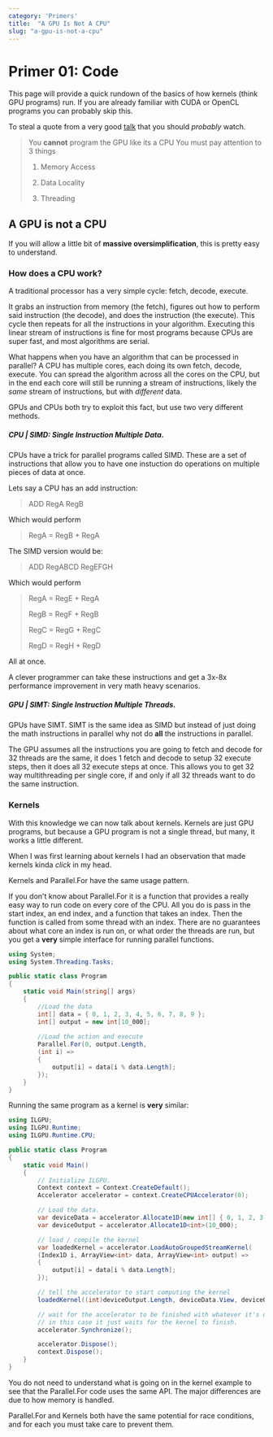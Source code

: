 ```yaml
---
category: 'Primers'
title:  "A GPU Is Not A CPU"
slug: "a-gpu-is-not-a-cpu"
---
```


# Primer 01: Code

This page will provide a quick rundown of the basics of how kernels (think GPU programs) run.
If you are already familiar with CUDA or OpenCL programs you can probably skip this.

To steal a quote from a very good [talk](https://www.youtube.com/watch?v=uvVy3CqpVbM) that you should *probably* watch.

> You **cannot** program the GPU like its a CPU
> You must pay attention to 3 things
> 1. Memory Access
>
> 2. Data Locality
>
> 3. Threading

## A GPU is not a CPU

If you will allow a little bit of **massive oversimplification**, this is pretty easy to understand.

### How does a CPU work?

A traditional processor has a very simple cycle: fetch, decode, execute.

It grabs an instruction from memory (the fetch), figures out how to perform said instruction (the decode),
and does the instruction (the execute). This cycle then repeats for all the instructions in your algorithm.
Executing this linear stream of instructions is fine for most programs because CPUs are super fast, and most
algorithms are serial.

What happens when you have an algorithm that can be processed in parallel? A CPU has multiple cores, each
doing its own fetch, decode, execute. You can spread the algorithm across all the cores on the CPU, but
in the end each core will still be running a stream of instructions, likely the *same* stream of instructions,
but with *different* data.

GPUs and CPUs both try to exploit this fact, but use two very different methods.

##### CPU | SIMD: Single Instruction Multiple Data.

CPUs have a trick for parallel programs called SIMD. These are a set of instructions
that allow you to have one instuction do operations on multiple pieces of data at once.

Lets say a CPU has an add instruction:
> ADD RegA RegB

Which would perform
> RegA = RegB + RegA

The SIMD version would be:
> ADD RegABCD RegEFGH

Which would perform
> RegA = RegE + RegA
>
> RegB = RegF + RegB
>
> RegC = RegG + RegC
>
> RegD = RegH + RegD

All at once.

A clever programmer can take these instructions and get a 3x-8x performance improvement
in very math heavy scenarios.

##### GPU | SIMT: Single Instruction Multiple Threads.

GPUs have SIMT. SIMT is the same idea as SIMD but instead of just doing the math instructions
in parallel why not do **all** the instructions in parallel.

The GPU assumes all the instructions you are going to fetch and decode for 32 threads are
the same, it does 1 fetch and decode to setup 32 execute steps, then it does all 32 execute
steps at once. This allows you to get 32 way multithreading per single core, if and only
if all 32 threads want to do the same instruction.

### Kernels

With this knowledge we can now talk about kernels. Kernels are just GPU programs, but because
a GPU program is not a single thread, but many, it works a little different.

When I was first learning about kernels I had an observation that made kernels kinda *click*
in my head.

Kernels and Parallel.For have the same usage pattern.

If you don't know about Parallel.For it is a function that provides a really easy way to run
code on every core of the CPU. All you do is pass in the start index, an end index, and a function
that takes an index. Then the function is called from some thread with an index. There are no guarantees
about what core an index is run on, or what order the threads are run, but you get a **very** simple
interface for running parallel functions.

```C#
using System;
using System.Threading.Tasks;

public static class Program
{
    static void Main(string[] args)
    {
        //Load the data
        int[] data = { 0, 1, 2, 3, 4, 5, 6, 7, 8, 9 };
        int[] output = new int[10_000];
            
        //Load the action and execute
        Parallel.For(0, output.Length, 
        (int i) =>
        {
            output[i] = data[i % data.Length];
        });
    }
}
```

Running the same program as a kernel is **very** similar:

```C#
using ILGPU;
using ILGPU.Runtime;
using ILGPU.Runtime.CPU;

public static class Program
{
    static void Main()
    {
        // Initialize ILGPU.
        Context context = Context.CreateDefault();
        Accelerator accelerator = context.CreateCPUAccelerator(0);

        // Load the data.
        var deviceData = accelerator.Allocate1D(new int[] { 0, 1, 2, 3, 4, 5, 6, 7, 8, 9 });
        var deviceOutput = accelerator.Allocate1D<int>(10_000);

        // load / compile the kernel
        var loadedKernel = accelerator.LoadAutoGroupedStreamKernel(
        (Index1D i, ArrayView<int> data, ArrayView<int> output) =>
        {
            output[i] = data[i % data.Length];
        });

        // tell the accelerator to start computing the kernel
        loadedKernel((int)deviceOutput.Length, deviceData.View, deviceOutput.View);

        // wait for the accelerator to be finished with whatever it's doing
        // in this case it just waits for the kernel to finish.
        accelerator.Synchronize();

        accelerator.Dispose();
        context.Dispose();
    }
}
```

You do not need to understand what is going on in the kernel example to see that the Parallel.For code uses the same
API. The major differences are due to how memory is handled.

Parallel.For and Kernels both have the same potential for race conditions, and for each you must take care to prevent
them.
